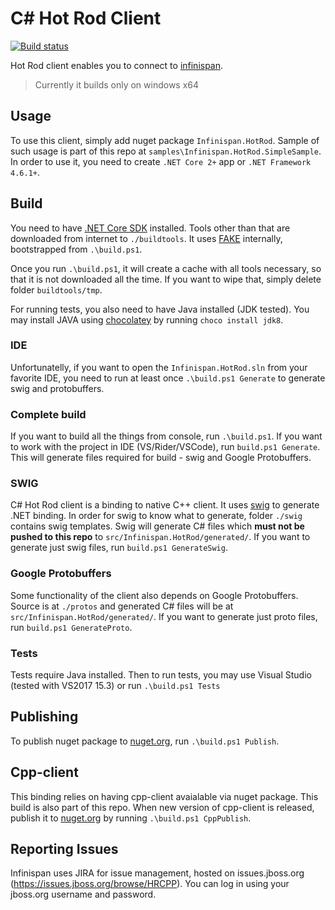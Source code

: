 # C# Hot Rod Client

[![Build status](https://ci.appveyor.com/api/projects/status/u4epfsjoso2a45lt?svg=true)](https://ci.appveyor.com/project/jfojtl/dotnet-client)

Hot Rod client enables you to connect to [infinispan](http://infinispan.org).

> Currently it builds only on windows x64

## Usage

To use this client, simply add nuget package `Infinispan.HotRod`. Sample of such usage is part of this repo at `samples\Infinispan.HotRod.SimpleSample`. In order to use it, you need to create `.NET Core 2+` app or `.NET Framework 4.6.1+`.

## Build

You need to have [.NET Core SDK](http://dot.net/core) installed. Tools other than that are downloaded from internet to `./buildtools`. It uses [FAKE](http://fake.build) internally, bootstrapped from `.\build.ps1`.

Once you run `.\build.ps1`, it will create a cache with all tools necessary, so that it is not downloaded all the time. If you want to wipe that, simply delete folder `buildtools/tmp`.

For running tests, you also need to have Java installed (JDK tested). You may install JAVA using [chocolatey](https://chocolatey.org) by running `choco install jdk8`.

### IDE

Unfortunatelly, if you want to open the `Infinispan.HotRod.sln` from your favorite IDE, you need to run at least once `.\build.ps1 Generate` to generate swig and protobuffers.

### Complete build

If you want to build all the things from console, run `.\build.ps1`. If you want to work with the project in IDE (VS/Rider/VSCode), run `build.ps1 Generate`. This will generate files required for build - swig and Google Protobuffers.

### SWIG

C# Hot Rod client is a binding to native C++ client. It uses [swig](http://swig.org) to generate .NET binding. In order for swig to know what to generate, folder `./swig` contains swig templates. Swig will generate C# files which **must not be pushed to this repo** to `src/Infinispan.HotRod/generated/`. If you want to generate just swig files, run `build.ps1 GenerateSwig`. 

### Google Protobuffers

Some functionality of the client also depends on Google Protobuffers. Source is at `./protos` and generated C# files will be at `src/Infinispan.HotRod/generated/`. If you want to generate just proto files, run `build.ps1 GenerateProto`.

### Tests

Tests require Java installed. Then to run tests, you may use Visual Studio (tested with VS2017 15.3) or run `.\build.ps1 Tests`

## Publishing

To publish nuget package to [nuget.org](https://nuget.org), run `.\build.ps1 Publish`.

## Cpp-client

This binding relies on having cpp-client avaialable via nuget package. This build is also part of this repo. When new version of cpp-client is released, publish it to [nuget.org](https://nuget.org) by running `.\build.ps1 CppPublish`.

## Reporting Issues

Infinispan uses JIRA for issue management, hosted on issues.jboss.org
(https://issues.jboss.org/browse/HRCPP). You can log in using your jboss.org
username and password.

